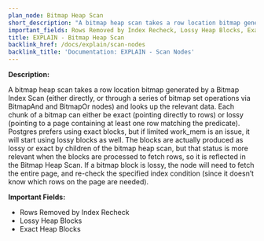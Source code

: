```yaml
---
plan_node: Bitmap Heap Scan
short_description: "A bitmap heap scan takes a row location bitmap generated by a Bitmap Index Scan (either directly, or through a series of bitmap set operations via BitmapAnd and BitmapOr nodes) and looks up the relevant data. Each chunk of a bitmap can either be exact (pointing directly to rows) or lossy (pointing to a page containing at least one row matching the predicate). Postgres prefers using exact blocks, but if limited work_mem is an issue, it will start using lossy blocks as well. The blocks are actually produced as lossy or exact by children of the bitmap heap scan, but that status is more relevant when the blocks are processed to fetch rows, so it is reflected in the Bitmap Heap Scan. If a bitmap block is lossy, the node will need to fetch the entire page, and re-check the specified index condition (since it doesn’t know which rows on the page are needed)."
important_fields: Rows Removed by Index Recheck, Lossy Heap Blocks, Exact Heap Blocks
title: EXPLAIN - Bitmap Heap Scan
backlink_href: /docs/explain/scan-nodes
backlink_title: 'Documentation: EXPLAIN - Scan Nodes'
---
```


**Description:**

A bitmap heap scan takes a row location bitmap generated by a Bitmap Index Scan (either directly, or through a series of bitmap set operations via BitmapAnd and BitmapOr nodes) and looks up the relevant data. Each chunk of a bitmap can either be exact (pointing directly to rows) or lossy (pointing to a page containing at least one row matching the predicate). Postgres prefers using exact blocks, but if limited work_mem is an issue, it will start using lossy blocks as well. The blocks are actually produced as lossy or exact by children of the bitmap heap scan, but that status is more relevant when the blocks are processed to fetch rows, so it is reflected in the Bitmap Heap Scan. If a bitmap block is lossy, the node will need to fetch the entire page, and re-check the specified index condition (since it doesn’t know which rows on the page are needed).

**Important Fields:**

- Rows Removed by Index Recheck
- Lossy Heap Blocks
- Exact Heap Blocks
